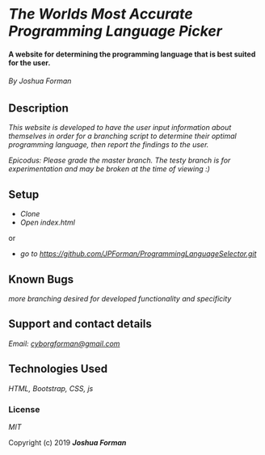 # _The Worlds Most Accurate Programming Language Picker_

#### A website for determining the programming language that is best suited for the user.

###### By Joshua Forman

## Description

_This website is developed to have the user input information about themselves in order for a branching script to determine their optimal programming language, then report the findings to the user._

_Epicodus: Please grade the master branch. The testy branch is for experimentation and may be broken at the time of viewing :)_

## Setup

* _Clone_
* _Open index.html_

or

* _go to https://github.com/JPForman/ProgrammingLanguageSelector.git_

## Known Bugs

_more branching desired for developed functionality and specificity_

## Support and contact details

_Email: [cyborgforman@gmail.com](mailto:cyborgforman@gmail.com)_

## Technologies Used

_HTML, Bootstrap, CSS, js_

### License

*MIT*

Copyright (c) 2019 **_Joshua Forman_**
